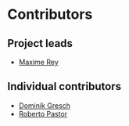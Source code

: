 # Contributors

## Project leads

* [Maxime Rey](https://github.com/MaxJPRey)

## Individual contributors

* [Dominik Gresch](https://github.com/greschd)
* [Roberto Pastor](https://github.com/RobPasMue)